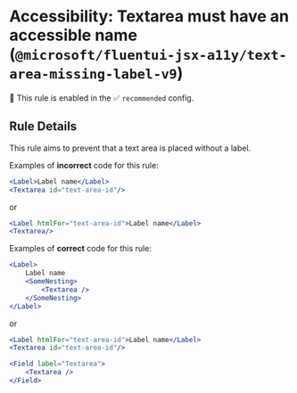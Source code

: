 # Accessibility: Textarea must have an accessible name (`@microsoft/fluentui-jsx-a11y/text-area-missing-label-v9`)

💼 This rule is enabled in the ✅ `recommended` config.

<!-- end auto-generated rule header -->

## Rule Details

This rule aims to prevent that a text area is placed without a label.

Examples of **incorrect** code for this rule:

```jsx
<Label>Label name</Label>
<Textarea id="text-area-id"/>
```

or

```jsx
<Label htmlFor="text-area-id">Label name</Label>
<Textarea/>
```

Examples of **correct** code for this rule:

```jsx
<Label>
    Label name
    <SomeNesting>
        <Textarea />
    </SomeNesting>
</Label>
```

or

```jsx
<Label htmlFor="text-area-id">Label name</Label>
<Textarea id="text-area-id"/>
```

```jsx
<Field label="Textarea">
    <Textarea />
</Field>
```
